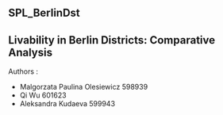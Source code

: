 ## SPL_BerlinDst 

## Livability in Berlin Districts: Comparative Analysis

Authors : 
* Malgorzata Paulina Olesiewicz 598939
* Qi Wu 601623
* Aleksandra Kudaeva 599943
